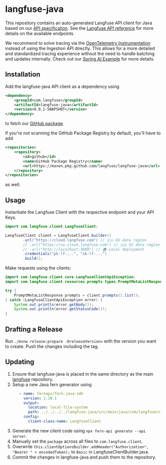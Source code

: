 # langfuse-java

This repository contains an auto-generated Langfuse API client for Java based on our [API specification](https://github.com/langfuse/langfuse/tree/main/fern/apis/server).
See the [Langfuse API reference](https://api.reference.langfuse.com) for more details on the available endpoints.

We recommend to solve tracing via the [OpenTelemetry Instrumentation](https://langfuse.com/docs/opentelemetry/get-started) instead of using the Ingestion API directly.
This allows for a more detailed and standardized tracing experience without the need to handle batching and updates internally.
Check out our [Spring AI Example](https://langfuse.com/docs/integrations/spring-ai) for more details.

## Installation

Add the langfuse-java API client as a dependency using 
```xml
<dependency>
    <groupId>com.langfuse</groupId>
    <artifactId>langfuse-java</artifactId>
    <version>0.0.1-SNAPSHOT</version>
</dependency>
```
to fetch our [GitHub package](https://github.com/langfuse/langfuse-java/packages/2423464).

If you're not scanning the GitHub Package Registry by default, you'll have to add
```xml
<repositories>
    <repository>
        <id>github</id>
        <name>GitHub Package Registry</name>
        <url>https://maven.pkg.github.com/langfuse/langfuse-java</url>
    </repository>
</repositories>
```
as well.

## Usage

Instantiate the Langfuse Client with the respective endpoint and your API Keys.

```java
import com.langfuse.client.LangfuseClient;

LangfuseClient client = LangfuseClient.builder()
        .url("https://cloud.langfuse.com") // 🇪🇺 EU data region
        // .url("https://us.cloud.langfuse.com") // 🇺🇸 US data region
        // .url("http://localhost:3000") // 🏠 Local deployment
        .credentials("pk-lf-...", "sk-lf-...")
        .build();
```

Make requests using the clients:

```java
import com.langfuse.client.core.LangfuseClientApiException;
import com.langfuse.client.resources.prompts.types.PromptMetaListResponse;

try {
    PromptMetaListResponse prompts = client.prompts().list();
} catch (LangfuseClientApiException error) {
    System.out.println(error.getBody());
    System.out.println(error.getStatusCode());
}
```

## Drafting a Release

Run `./mvnw release:prepare -DreleaseVersion=` with the version you want to create.
Push the changes including the tag.

## Updating

1. Ensure that langfuse-java is placed in the same directory as the main [langfuse](https://github.com/langfuse/langfuse) repository.
2. Setup a new Java fern generator using
   ```yaml
      - name: fernapi/fern-java-sdk
        version: 2.20.1
        output:
          location: local-file-system
          path: ../../../../langfuse-java/src/main/java/com/langfuse/client/
        config:
          client-class-name: LangfuseClient
   ```
3. Generate the new client code using `npx fern-api generate --api server`.
4. Manually set the `package` across all files to `com.langfuse.client`.
5. Overwrite `this.clientOptionsBuilder.addHeader("Authorization", "Bearer " + encodedToken);` to `Basic` in LangfuseClientBuilder.java.
6. Commit the changes in langfuse-java and push them to the repository.
